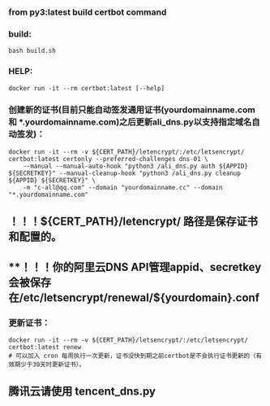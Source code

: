 ### from py3:latest build certbot command

### build:

```shell
bash build.sh
```

### HELP:

```shell
docker run -it --rm certbot:latest [--help]
```

### 创建新的证书(目前只能自动签发通用证书(yourdomainname.com 和 \*.yourdomainname.com)之后更新ali_dns.py以支持指定域名自动签发)：

```shell
docker run -it --rm -v ${CERT_PATH}/letencrypt/:/etc/letsencrypt/ certbot:latest certonly --preferred-challenges dns-01 \
	--manual --manual-auto-hook "python3 /ali_dns.py auth ${APPID} ${SECRETKEY}" --manual-cleanup-hook "python3 /ali_dns.py cleanup ${APPID} ${SECRETKEY}" \
	-m "c-all@qq.com" --domain "yourdomainname.cc" --domain "*.yourdomainname.com"
```

## **！！！${CERT_PATH}/letencrypt/ 路径是保存证书和配置的。**

## **！！！你的阿里云DNS API管理appid、secretkey会被保存在/etc/letsencrypt/renewal/${yourdomain}.conf

### 更新证书：

```shell
docker run -it --rm -v ${CERT_PATH}/letsencrypt/:/etc/letsencrypt/ certbot:latest renew
# 可以加入 cron 每周执行一次更新，证书没快到期之前certbot是不会执行证书更新的（有效期少于30天时更新证书）。
```


## 腾讯云请使用 tencent_dns.py
